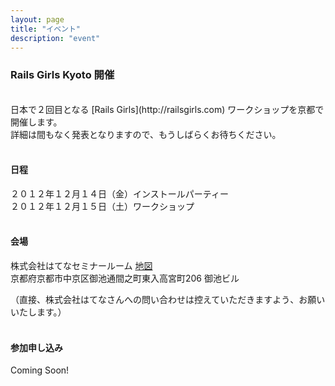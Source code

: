 ```yaml
---
layout: page
title: "イベント"
description: "event"
---
```


### Rails Girls Kyoto 開催
<br/>
日本で２回目となる [Rails Girls](http://railsgirls.com) ワークショップを京都で開催します。<br/>
詳細は間もなく発表となりますので、もうしばらくお待ちください。<br/>
<br/>

#### 日程

２０１２年１２月１４日（金）インストールパーティー<br/>
２０１２年１２月１５日（土）ワークショップ<br/>
<br/>

#### 会場

株式会社はてなセミナールーム [地図](http://maps.google.com/maps?f=q&hl=ja&geocode=&q=http:%2F%2Fwww.hatena.ne.jp%2Ftools%2Fkyoto.kml&ie=UTF8&ll=35.012705,135.761232&spn=0.013357,0.025749&z=14&source=embed)<br/>
京都府京都市中京区御池通間之町東入高宮町206 御池ビル<br/>

<font size="smaller">（直接、株式会社はてなさんへの問い合わせは控えていただきますよう、お願いいたします。）</font><br/>
<br/>

#### 参加申し込み

Coming Soon!

<br/>